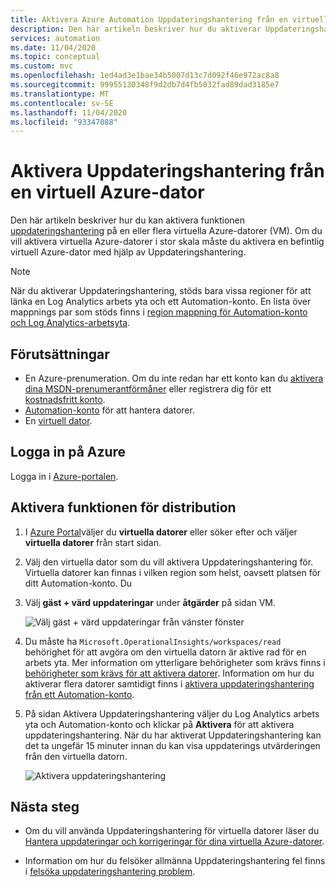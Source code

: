 ```yaml
---
title: Aktivera Azure Automation Uppdateringshantering från en virtuell Azure-dator
description: Den här artikeln beskriver hur du aktiverar Uppdateringshantering från en virtuell Azure-dator.
services: automation
ms.date: 11/04/2020
ms.topic: conceptual
ms.custom: mvc
ms.openlocfilehash: 1ed4ad3e1bae34b5007d13c7d092f46e972ac8a8
ms.sourcegitcommit: 99955130348f9d2db7d4fb5032fad89dad3185e7
ms.translationtype: MT
ms.contentlocale: sv-SE
ms.lasthandoff: 11/04/2020
ms.locfileid: "93347088"
---
```

# <a name="enable-update-management-from-an-azure-vm"></a>Aktivera Uppdateringshantering från en virtuell Azure-dator

Den här artikeln beskriver hur du kan aktivera funktionen [uppdateringshantering](overview.md) på en eller flera virtuella Azure-datorer (VM). Om du vill aktivera virtuella Azure-datorer i stor skala måste du aktivera en befintlig virtuell Azure-dator med hjälp av Uppdateringshantering.

> [!NOTE]
> När du aktiverar Uppdateringshantering, stöds bara vissa regioner för att länka en Log Analytics arbets yta och ett Automation-konto. En lista över mappnings par som stöds finns i [region mappning för Automation-konto och Log Analytics-arbetsyta](../how-to/region-mappings.md).

## <a name="prerequisites"></a>Förutsättningar

* En Azure-prenumeration. Om du inte redan har ett konto kan du [aktivera dina MSDN-prenumerantförmåner](https://azure.microsoft.com/pricing/member-offers/msdn-benefits-details/) eller registrera dig för ett [kostnadsfritt konto](https://azure.microsoft.com/free/?WT.mc_id=A261C142F).
* [Automation-konto](../index.yml) för att hantera datorer.
* En [virtuell dator](../../virtual-machines/windows/quick-create-portal.md).

## <a name="sign-in-to-azure"></a>Logga in på Azure

Logga in i [Azure-portalen](https://portal.azure.com).

## <a name="enable-the-feature-for-deployment"></a>Aktivera funktionen för distribution

1. I [Azure Portal](https://portal.azure.com)väljer du **virtuella datorer** eller söker efter och väljer **virtuella datorer** från start sidan.

2. Välj den virtuella dator som du vill aktivera Uppdateringshantering för. Virtuella datorer kan finnas i vilken region som helst, oavsett platsen för ditt Automation-konto. Du

3. Välj **gäst + värd uppdateringar** under **åtgärder** på sidan VM.

    ![Välj gäst + värd uppdateringar från vänster fönster](media/enable-from-vm/select-guest-and-os-updates.png)

4. Du måste ha `Microsoft.OperationalInsights/workspaces/read` behörighet för att avgöra om den virtuella datorn är aktive rad för en arbets yta. Mer information om ytterligare behörigheter som krävs finns i [behörigheter som krävs för att aktivera datorer](../automation-role-based-access-control.md#feature-setup-permissions). Information om hur du aktiverar flera datorer samtidigt finns i [aktivera uppdateringshantering från ett Automation-konto](update-mgmt-enable-automation-account.md).

5. På sidan Aktivera Uppdateringshantering väljer du Log Analytics arbets yta och Automation-konto och klickar på **Aktivera** för att aktivera uppdateringshantering. När du har aktiverat Uppdateringshantering kan det ta ungefär 15 minuter innan du kan visa uppdaterings utvärderingen från den virtuella datorn.

    ![Aktivera uppdateringshantering](media/enable-from-vm/enable-update-management.png)

## <a name="next-steps"></a>Nästa steg

* Om du vill använda Uppdateringshantering för virtuella datorer läser du [Hantera uppdateringar och korrigeringar för dina virtuella Azure-datorer](manage-updates-for-vm.md).

* Information om hur du felsöker allmänna Uppdateringshantering fel finns i [felsöka uppdateringshantering problem](../troubleshoot/update-management.md).
